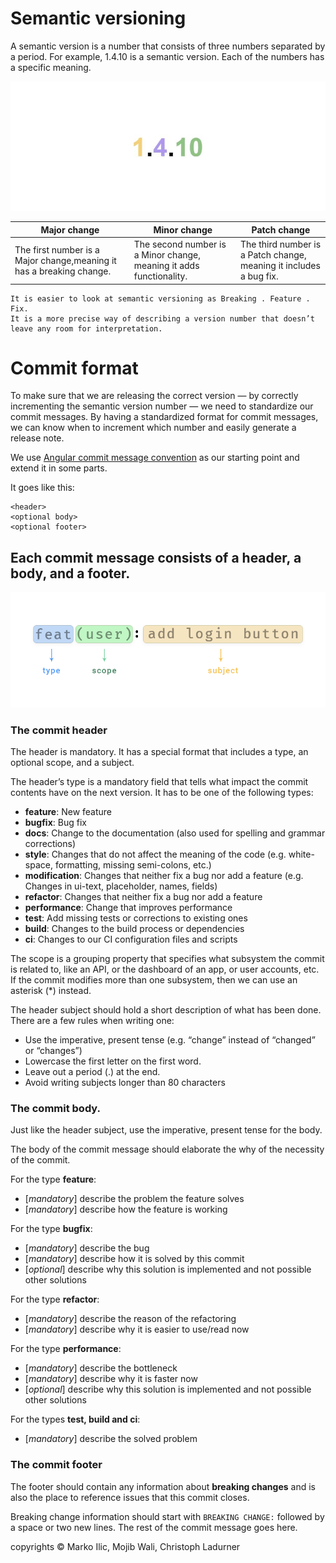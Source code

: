 # Semantic versioning
A semantic version is a number that consists of three numbers separated by a
period. For example, 1.4.10 is a semantic version. Each of the numbers has a
specific meaning.

![](images/version.JPG?raw=true)


| Major change | Minor change | Patch change |
| -----------  | ----------- | ----------- |
| The first number is a Major change,meaning it has a breaking change. | The second number is a Minor change, meaning it adds functionality.  |The third number is a Patch change, meaning it includes a bug fix. |

```
It is easier to look at semantic versioning as Breaking . Feature . Fix.
It is a more precise way of describing a version number that doesn’t leave any room for interpretation.
```

# Commit format

To make sure that we are releasing the correct version — by correctly
incrementing the semantic version number — we need to standardize our commit
messages. By having a standardized format for commit messages, we can know when
to increment which number and easily generate a release note.

We use [Angular commit message
convention](https://github.com/angular/angular/blob/master/CONTRIBUTING.md#commit)
as our starting point and extend it in some parts.

It goes like this:
```
<header>
<optional body>
<optional footer>
```

## Each commit message consists of a header, a body, and a footer.

![](images/commit_header.png?raw=true)

### The commit header
The header is mandatory. It has a special format that includes a type, an
optional scope, and a subject.

The header’s type is a mandatory field that tells what impact the commit
contents have on the next version. It has to be one of the following types:

* **feature**: New feature
* **bugfix**: Bug fix
* **docs**: Change to the documentation (also used for spelling and grammar
  corrections)
* **style**: Changes that do not affect the meaning of the code (e.g.
  white-space, formatting, missing semi-colons, etc.)
* **modification**: Changes that neither fix a bug nor add a feature (e.g. 
Changes in ui-text, placeholder, names, fields)
* **refactor**: Changes that neither fix a bug nor add a feature
* **performance**: Change that improves performance
* **test**: Add missing tests or corrections to existing ones
* **build**: Changes to the build process or dependencies
* **ci**: Changes to our CI configuration files and scripts

The scope is a grouping property that specifies what subsystem the commit is
related to, like an API, or the dashboard of an app, or user accounts, etc. If
the commit modifies more than one subsystem, then we can use an asterisk (*)
instead.

The header subject should hold a short description of what has been done. There
are a few rules when writing one:

* Use the imperative, present tense (e.g. “change” instead of “changed” or
  “changes”)
* Lowercase the first letter on the first word.
* Leave out a period (.) at the end.
* Avoid writing subjects longer than 80 characters

### The commit body.


Just like the header subject, use the imperative, present tense for the body.

The body of the commit message should elaborate the why of the necessity of the
commit.

For the type **feature**:

* [*mandatory*] describe the problem the feature solves
* [*mandatory*] describe how the feature is working

For the type **bugfix**:

* [*mandatory*] describe the bug
* [*mandatory*] describe how it is solved by this commit
* [*optional*] describe why this solution is implemented and not possible other
  solutions

For the type **refactor**:

* [*mandatory*] describe the reason of the refactoring
* [*mandatory*] describe why it is easier to use/read now

For the type **performance**:

* [*mandatory*] describe the bottleneck
* [*mandatory*] describe why it is faster now
* [*optional*] describe why this solution is implemented and not possible other
  solutions

For the types **test, build and ci**:

* [*mandatory*] describe the solved problem

### The commit footer

The footer should contain any information about **breaking changes** and is also
the place to reference issues that this commit closes.

Breaking change information should start with ```BREAKING CHANGE:``` followed by
a space or two new lines. The rest of the commit message goes here.


copyrights &copy; Marko Ilic, Mojib Wali, Christoph Ladurner
